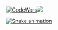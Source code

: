 
<div display>
<a href="https://github.com/nineonex%22%3E
<img height="180em" width="48%" src="https://github-readme-stats.vercel.app/api?username=batistmath&theme=dark&show_icons=true%22%3E
<img height="180em" width="48%" src="https://github-readme-stats.vercel.app/api/top-langs/?username=batistmath&layout=compact&theme=dark%22%3E</a>
</div>
<div><img src="https://www.codewars.com/users/batistmath/badges/large" /></div>

##
<div display="inline_block" >
<a href="" alt="Likedin"><img src="https://img.shields.io/badge/LinkedIn-0077B5?style=for-the-badge&logo=linkedin&logoColor=white%22/%3E<a/>
<a href="" alt="CodeWars"><img src="https://img.shields.io/badge/Codewars-B1361E?style=for-the-badge&logo=Codewars&logoColor=white%22/%3E<a/>
</div>

##
![Snake animation](https://github.com/batistmath/batistmath/blob/output/github-contribution-grid-snake.svg)
